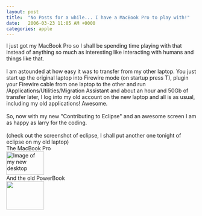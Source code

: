 ```yaml
---
layout: post
title:  "No Posts for a while... I have a MacBook Pro to play with!"
date:   2006-03-23 11:05 AM +0000
categories: apple
---
```

I just got my MacBook Pro so I shall be spending time playing with that instead of anything so much as interesting like interacting with humans and things like that.<br /><br />I am astounded at how easy it was to transfer from my other laptop. You just start up the original laptop into Firewire mode (on startup press T), plugin your Firewire cable from one laptop to the other and run /Applications/Utilities/Migration Assistant and about an hour and 50Gb of transfer later, I log into my old account on the new laptop and all is as usual, including my old applications! Awesome.<br /><br />So, now with my new &quot;Contributing to Eclipse&quot; and an awesome screen I am as happy as larry for the coding.<br /><br />(check out the screenshot of eclipse, I shall put another one tonight of eclipse on my old laptop)<br />The MacBook Pro<br /><a target="_blank" href="/UserFiles/Image/Picture_3.png"><img width="100" height="62" border="0" alt="Image of my new desktop" src="/UserFiles/Image/mbp_thumb.png" /></a><br />And the old PowerBook<br /><a href="/UserFiles/Image/cf_pb.png" target="_blank"><img width="100" height="75" border="0" src="/UserFiles/Image/cf_pb_thmb.png" alt="" /></a>